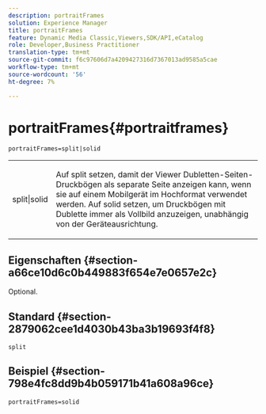 ```yaml
---
description: portraitFrames
solution: Experience Manager
title: portraitFrames
feature: Dynamic Media Classic,Viewers,SDK/API,eCatalog
role: Developer,Business Practitioner
translation-type: tm+mt
source-git-commit: f6c97606d7a4209427316d7367013ad9585a5cae
workflow-type: tm+mt
source-wordcount: '56'
ht-degree: 7%

---
```



# portraitFrames{#portraitframes}

`portraitFrames=split|solid`

<table id="table_1D425B7685D448459CD3FE8D683C813C"> 
 <tbody> 
  <tr> 
   <td colname="col1"> <p> <span class="codeph"> split|solid</span> </p> </td> 
   <td colname="col2"> <p>Auf <span class="codeph"> split</span> setzen, damit der Viewer Dubletten-Seiten-Druckbögen als separate Seite anzeigen kann, wenn sie auf einem Mobilgerät im Hochformat verwendet werden. Auf <span class="codeph"> solid</span> setzen, um Druckbögen mit Dublette immer als Vollbild anzuzeigen, unabhängig von der Geräteausrichtung. </p> </td> 
  </tr> 
 </tbody> 
</table>

## Eigenschaften {#section-a66ce10d6c0b449883f654e7e0657e2c}

Optional.

## Standard {#section-2879062cee1d4030b43ba3b19693f4f8}

`split`

## Beispiel {#section-798e4fc8dd9b4b059171b41a608a96ce}

`portraitFrames=solid`

